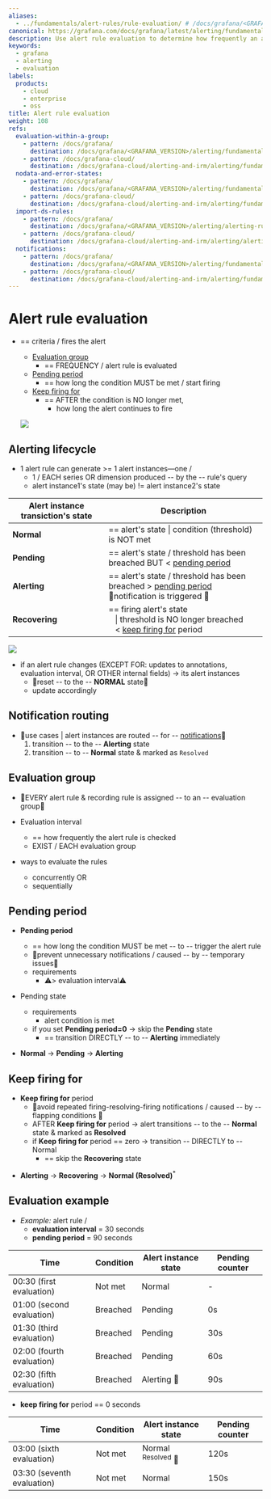 ```yaml
---
aliases:
  - ../fundamentals/alert-rules/rule-evaluation/ # /docs/grafana/<GRAFANA_VERSION>/alerting/fundamentals/alert-rules/rule-evaluation/
canonical: https://grafana.com/docs/grafana/latest/alerting/fundamentals/alert-rule-evaluation/
description: Use alert rule evaluation to determine how frequently an alert rule should be evaluated and how quickly it should change its state
keywords:
  - grafana
  - alerting
  - evaluation
labels:
  products:
    - cloud
    - enterprise
    - oss
title: Alert rule evaluation
weight: 108
refs:
  evaluation-within-a-group:
    - pattern: /docs/grafana/
      destination: /docs/grafana/<GRAFANA_VERSION>/alerting/fundamentals/alert-rule-evaluation/evaluation-within-a-group/
    - pattern: /docs/grafana-cloud/
      destination: /docs/grafana-cloud/alerting-and-irm/alerting/fundamentals/alert-rule-evaluation/evaluation-within-a-group/
  nodata-and-error-states:
    - pattern: /docs/grafana/
      destination: /docs/grafana/<GRAFANA_VERSION>/alerting/fundamentals/alert-rule-evaluation/nodata-and-error-states/
    - pattern: /docs/grafana-cloud/
      destination: /docs/grafana-cloud/alerting-and-irm/alerting/fundamentals/alert-rule-evaluation/nodata-and-error-states/
  import-ds-rules:
    - pattern: /docs/grafana/
      destination: /docs/grafana/<GRAFANA_VERSION>/alerting/alerting-rules/alerting-migration/
    - pattern: /docs/grafana-cloud/
      destination: /docs/grafana-cloud/alerting-and-irm/alerting/alerting-rules/alerting-migration/
  notifications:
    - pattern: /docs/grafana/
      destination: /docs/grafana/<GRAFANA_VERSION>/alerting/fundamentals/notifications/
    - pattern: /docs/grafana-cloud/
      destination: /docs/grafana-cloud/alerting-and-irm/alerting/fundamentals/notifications/
---
```


# Alert rule evaluation

* == criteria / fires the alert
  - [Evaluation group](#evaluation-group)
    - == FREQUENCY / alert rule is evaluated
  - [Pending period](#pending-period)
    - == how long the condition MUST be met / start firing
  - [Keep firing for](#pending-period)
    - == AFTER the condition is NO longer met, 
      - how long the alert continues to fire 

  ![](/grafana/media/docs/alerting/alert-rule-evaluation-2.png)

## Alerting lifecycle

* 1 alert rule can generate >= 1 alert instances—one /
  * 1 / EACH series OR dimension produced -- by the -- rule's query
  * alert instance1's state (may be) != alert instance2's state

| Alert instance transiction's state | Description                                                                                                                                   |
|------------------------------------|-----------------------------------------------------------------------------------------------------------------------------------------------|
| **Normal**                         | == alert's state \| condition (threshold) is NOT met                                                                                          |
| **Pending**                        | == alert's state / threshold has been breached BUT < [pending period](#pending-period)                                                        |
| **Alerting**                       | == alert's state / threshold has been breached > [pending period](#pending-period) <br/> 👀notification is triggered 👀                       |
| **Recovering**                     | == firing alert's state <br/> &nbsp;&nbsp; \| threshold is NO longer breached <br/> &nbsp;&nbsp; < [keep firing for](#keep-firing-for) period |

![](/grafana/media/docs/alerting/alert-rule-evaluation-basic-statediagram.png)

* if an alert rule changes (EXCEPT FOR: updates to annotations, evaluation interval, OR OTHER internal fields) -> its alert instances 
  * 👀reset -- to the -- **NORMAL** state👀
  * update accordingly

## Notification routing

* 👀use cases | alert instances are routed -- for -- [notifications](ref:notifications)👀
  1. transition -- to the -- **Alerting** state
  2. transition -- to -- **Normal** state & marked as `Resolved`

## Evaluation group

* 👀EVERY alert rule & recording rule is assigned -- to an -- evaluation group👀

* Evaluation interval
  * == how frequently the alert rule is checked
  * EXIST / EACH evaluation group

* ways to evaluate the rules
  * concurrently OR
  * sequentially

## Pending period

* **Pending period**
  * == how long the condition MUST be met -- to -- trigger the alert rule
  * 👀prevent unnecessary notifications / caused -- by -- temporary issues👀
  * requirements
    * ⚠️\> evaluation interval⚠️

* Pending state
  * requirements
    * alert condition is met
  * if you set **Pending period=0** -> skip the **Pending** state
    * == transition DIRECTLY -- to -- **Alerting** immediately

- **Normal** -> **Pending** -> **Alerting**

## Keep firing for

* **Keep firing for** period
  * 👀avoid repeated firing-resolving-firing notifications / caused -- by -- flapping conditions 👀
  * AFTER **Keep firing for** period -> alert transitions -- to the -- **Normal** state & marked as **Resolved**
  * if **Keep firing for** period == zero -> transition -- DIRECTLY to -- Normal
    * == skip the **Recovering** state 

- **Alerting** → **Recovering** → **Normal (Resolved)**<sup>\*</sup>

## Evaluation example

* _Example:_ alert rule / 
  * **evaluation interval** = 30 seconds
  * **pending period** = 90 seconds

| Time                      | Condition | Alert instance state | Pending counter |
| ------------------------- | --------- | -------------------- | --------------- |
| 00:30 (first evaluation)  | Not met   | Normal               | -               |
| 01:00 (second evaluation) | Breached  | Pending              | 0s              |
| 01:30 (third evaluation)  | Breached  | Pending              | 30s             |
| 02:00 (fourth evaluation) | Breached  | Pending              | 60s             |
| 02:30 (fifth evaluation)  | Breached  | Alerting 📩          | 90s             |

* **keep firing for** period == 0 seconds

| Time                       | Condition | Alert instance state          | Pending counter |
| -------------------------- | --------- | ----------------------------- | --------------- |
| 03:00 (sixth evaluation)   | Not met   | Normal <sup>Resolved</sup> 📩 | 120s            |
| 03:30 (seventh evaluation) | Not met   | Normal                        | 150s            |
